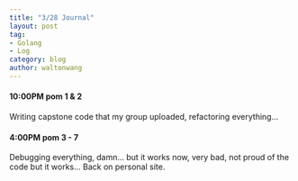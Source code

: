 ```yaml
---
title: "3/28 Journal"
layout: post
tag:
- Golang
- Log
category: blog
author: waltonwang
---
```


#### 10:00PM pom 1 & 2

Writing capstone code that my group uploaded, refactoring everything...

#### 4:00PM pom 3 - 7

Debugging everything, damn... but it works now, very bad, not proud of the code but it works...
Back on personal site.

